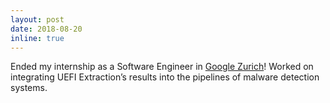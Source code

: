 ```yaml
---
layout: post
date: 2018-08-20
inline: true
---
```


Ended my internship as a Software Engineer in [Google Zurich](https://about.google/)! Worked on integrating UEFI Extraction’s results into the pipelines of malware detection
systems.